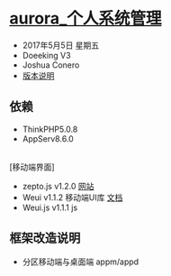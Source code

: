 # [aurora_个人系统管理](http://www.conero.cn/)
- 2017年5月5日 星期五
- Doeeking V3
- Joshua Conero
- [版本说明](./Version.md)

## 依赖
- ThinkPHP5.0.8
- AppServ8.6.0

<br />  [移动端界面]
- zepto.js  v1.2.0            [网站](http://zeptojs.com/)
- Weui v1.1.2   移动端UI库     [文档](https://github.com/weui/weui/wiki)
- Weui.js v1.1.1  js  


## 框架改造说明
- 分区移动端与桌面端 appm/appd

